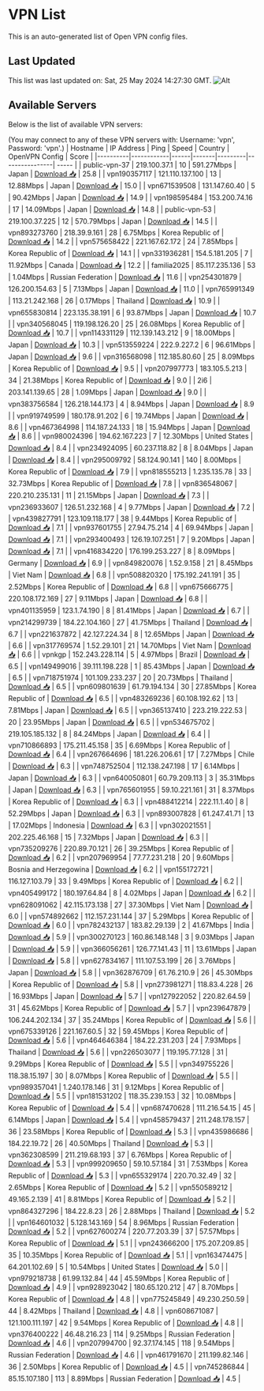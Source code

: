 # VPN List

This is an auto-generated list of Open VPN config files.

## Last Updated

This list was last updated on: Sat, 25 May 2024 14:27:30 GMT.
![Alt](https://repobeats.axiom.co/api/embed/186b98318ef1479477931607c1ad7d823f12451f.svg "Repobeats analytics image")

## Available Servers

Below is the list of available VPN servers:

(You may connect to any of these VPN servers with: Username: 'vpn', Password: 'vpn'.)
| Hostname | IP Address | Ping | Speed | Country | OpenVPN Config | Score |
|----------|------------|------|-------|---------|----------------| ----- |
| public-vpn-37 | 219.100.37.1 | 10 | 591.27Mbps | Japan | [Download 📥](./configs/server_0_JP.ovpn) | 25.8 |
| vpn190357117 | 121.110.137.100 | 13 | 12.88Mbps | Japan | [Download 📥](./configs/server_1_JP.ovpn) | 15.0 |
| vpn671539508 | 131.147.60.40 | 5 | 90.42Mbps | Japan | [Download 📥](./configs/server_2_JP.ovpn) | 14.9 |
| vpn198595484 | 153.200.74.16 | 17 | 14.09Mbps | Japan | [Download 📥](./configs/server_3_JP.ovpn) | 14.8 |
| public-vpn-53 | 219.100.37.225 | 12 | 570.79Mbps | Japan | [Download 📥](./configs/server_4_JP.ovpn) | 14.5 |
| vpn893273760 | 218.39.9.161 | 28 | 6.75Mbps | Korea Republic of | [Download 📥](./configs/server_5_KR.ovpn) | 14.2 |
| vpn575658422 | 221.167.62.172 | 24 | 7.85Mbps | Korea Republic of | [Download 📥](./configs/server_6_KR.ovpn) | 14.1 |
| vpn331936281 | 154.5.181.205 | 7 | 11.92Mbps | Canada | [Download 📥](./configs/server_7_CA.ovpn) | 12.2 |
| familia2025 | 85.117.235.136 | 53 | 1.04Mbps | Russian Federation | [Download 📥](./configs/server_8_RU.ovpn) | 11.6 |
| vpn254301879 | 126.200.154.63 | 5 | 7.13Mbps | Japan | [Download 📥](./configs/server_9_JP.ovpn) | 11.0 |
| vpn765991349 | 113.21.242.168 | 26 | 0.17Mbps | Thailand | [Download 📥](./configs/server_10_TH.ovpn) | 10.9 |
| vpn655830814 | 223.135.38.191 | 6 | 93.87Mbps | Japan | [Download 📥](./configs/server_11_JP.ovpn) | 10.7 |
| vpn340568045 | 119.198.126.20 | 25 | 26.08Mbps | Korea Republic of | [Download 📥](./configs/server_12_KR.ovpn) | 10.7 |
| vpn114331129 | 112.139.143.212 | 9 | 18.00Mbps | Japan | [Download 📥](./configs/server_13_JP.ovpn) | 10.3 |
| vpn513559224 | 222.9.227.2 | 6 | 96.61Mbps | Japan | [Download 📥](./configs/server_14_JP.ovpn) | 9.6 |
| vpn316568098 | 112.185.80.60 | 25 | 8.09Mbps | Korea Republic of | [Download 📥](./configs/server_15_KR.ovpn) | 9.5 |
| vpn207997773 | 183.105.5.213 | 34 | 21.38Mbps | Korea Republic of | [Download 📥](./configs/server_16_KR.ovpn) | 9.0 |
| 2i6 | 203.141.139.65 | 28 | 1.09Mbps | Japan | [Download 📥](./configs/server_17_JP.ovpn) | 9.0 |
| vpn383756584 | 126.218.144.173 | 4 | 8.94Mbps | Japan | [Download 📥](./configs/server_18_JP.ovpn) | 8.9 |
| vpn919749599 | 180.178.91.202 | 6 | 19.74Mbps | Japan | [Download 📥](./configs/server_19_JP.ovpn) | 8.6 |
| vpn467364998 | 114.187.24.133 | 18 | 15.94Mbps | Japan | [Download 📥](./configs/server_20_JP.ovpn) | 8.6 |
| vpn980024396 | 194.62.167.223 | 7 | 12.30Mbps | United States | [Download 📥](./configs/server_21_US.ovpn) | 8.4 |
| vpn234924095 | 60.237.118.82 | 8 | 8.04Mbps | Japan | [Download 📥](./configs/server_22_JP.ovpn) | 8.4 |
| vpn295009792 | 58.124.90.141 | 140 | 8.00Mbps | Korea Republic of | [Download 📥](./configs/server_23_KR.ovpn) | 7.9 |
| vpn818555213 | 1.235.135.78 | 33 | 32.73Mbps | Korea Republic of | [Download 📥](./configs/server_24_KR.ovpn) | 7.8 |
| vpn836548067 | 220.210.235.131 | 11 | 21.15Mbps | Japan | [Download 📥](./configs/server_25_JP.ovpn) | 7.3 |
| vpn236933607 | 126.51.232.168 | 4 | 9.77Mbps | Japan | [Download 📥](./configs/server_26_JP.ovpn) | 7.2 |
| vpn439827791 | 123.109.118.177 | 38 | 9.44Mbps | Korea Republic of | [Download 📥](./configs/server_27_KR.ovpn) | 7.1 |
| vpn937601755 | 27.94.75.214 | 4 | 69.94Mbps | Japan | [Download 📥](./configs/server_28_JP.ovpn) | 7.1 |
| vpn293400493 | 126.19.107.251 | 7 | 9.20Mbps | Japan | [Download 📥](./configs/server_29_JP.ovpn) | 7.1 |
| vpn416834220 | 176.199.253.227 | 8 | 8.09Mbps | Germany | [Download 📥](./configs/server_30_DE.ovpn) | 6.9 |
| vpn849820076 | 1.52.9.158 | 21 | 8.45Mbps | Viet Nam | [Download 📥](./configs/server_31_VN.ovpn) | 6.8 |
| vpn508820320 | 175.192.241.191 | 35 | 2.52Mbps | Korea Republic of | [Download 📥](./configs/server_32_KR.ovpn) | 6.8 |
| vpn675666775 | 220.108.172.169 | 27 | 9.11Mbps | Japan | [Download 📥](./configs/server_33_JP.ovpn) | 6.8 |
| vpn401135959 | 123.1.74.190 | 8 | 81.41Mbps | Japan | [Download 📥](./configs/server_34_JP.ovpn) | 6.7 |
| vpn214299739 | 184.22.104.160 | 27 | 41.75Mbps | Thailand | [Download 📥](./configs/server_35_TH.ovpn) | 6.7 |
| vpn221637872 | 42.127.224.34 | 8 | 12.65Mbps | Japan | [Download 📥](./configs/server_36_JP.ovpn) | 6.6 |
| vpn317769574 | 1.52.29.101 | 21 | 14.70Mbps | Viet Nam | [Download 📥](./configs/server_37_VN.ovpn) | 6.6 |
| vpnkgp | 152.243.228.114 | 5 | 4.97Mbps | Brazil | [Download 📥](./configs/server_38_BR.ovpn) | 6.5 |
| vpn149499016 | 39.111.198.228 | 1 | 85.43Mbps | Japan | [Download 📥](./configs/server_39_JP.ovpn) | 6.5 |
| vpn718751974 | 101.109.233.237 | 20 | 20.73Mbps | Thailand | [Download 📥](./configs/server_40_TH.ovpn) | 6.5 |
| vpn609801639 | 61.79.194.134 | 30 | 27.85Mbps | Korea Republic of | [Download 📥](./configs/server_41_KR.ovpn) | 6.5 |
| vpn483269236 | 60.108.192.62 | 13 | 7.81Mbps | Japan | [Download 📥](./configs/server_42_JP.ovpn) | 6.5 |
| vpn365137410 | 223.219.222.53 | 20 | 23.95Mbps | Japan | [Download 📥](./configs/server_43_JP.ovpn) | 6.5 |
| vpn534675702 | 219.105.185.132 | 8 | 84.24Mbps | Japan | [Download 📥](./configs/server_44_JP.ovpn) | 6.4 |
| vpn710866893 | 175.211.45.158 | 35 | 6.69Mbps | Korea Republic of | [Download 📥](./configs/server_45_KR.ovpn) | 6.4 |
| vpn267664696 | 181.226.206.61 | 17 | 7.27Mbps | Chile | [Download 📥](./configs/server_46_CL.ovpn) | 6.3 |
| vpn748752504 | 112.138.247.198 | 17 | 6.14Mbps | Japan | [Download 📥](./configs/server_47_JP.ovpn) | 6.3 |
| vpn640050801 | 60.79.209.113 | 3 | 35.31Mbps | Japan | [Download 📥](./configs/server_48_JP.ovpn) | 6.3 |
| vpn765601955 | 59.10.221.161 | 31 | 8.37Mbps | Korea Republic of | [Download 📥](./configs/server_49_KR.ovpn) | 6.3 |
| vpn488412214 | 222.11.1.40 | 8 | 52.29Mbps | Japan | [Download 📥](./configs/server_50_JP.ovpn) | 6.3 |
| vpn893007828 | 61.247.41.71 | 13 | 17.02Mbps | Indonesia | [Download 📥](./configs/server_51_ID.ovpn) | 6.3 |
| vpn302021551 | 202.225.46.168 | 15 | 7.32Mbps | Japan | [Download 📥](./configs/server_52_JP.ovpn) | 6.3 |
| vpn735209276 | 220.89.70.121 | 26 | 39.25Mbps | Korea Republic of | [Download 📥](./configs/server_53_KR.ovpn) | 6.2 |
| vpn207969954 | 77.77.231.218 | 20 | 9.60Mbps | Bosnia and Herzegowina | [Download 📥](./configs/server_54_BA.ovpn) | 6.2 |
| vpn155172721 | 116.127.103.79 | 33 | 9.49Mbps | Korea Republic of | [Download 📥](./configs/server_55_KR.ovpn) | 6.2 |
| vpn405499172 | 180.197.64.84 | 8 | 4.02Mbps | Japan | [Download 📥](./configs/server_56_JP.ovpn) | 6.2 |
| vpn628091062 | 42.115.173.138 | 27 | 37.30Mbps | Viet Nam | [Download 📥](./configs/server_57_VN.ovpn) | 6.0 |
| vpn574892662 | 112.157.231.144 | 37 | 5.29Mbps | Korea Republic of | [Download 📥](./configs/server_58_KR.ovpn) | 6.0 |
| vpn782432137 | 183.82.29.139 | 2 | 41.67Mbps | India | [Download 📥](./configs/server_59_IN.ovpn) | 5.9 |
| vpn300270123 | 160.86.148.148 | 3 | 9.03Mbps | Japan | [Download 📥](./configs/server_60_JP.ovpn) | 5.9 |
| vpn366056261 | 126.77.141.43 | 11 | 13.61Mbps | Japan | [Download 📥](./configs/server_61_JP.ovpn) | 5.8 |
| vpn627834167 | 111.107.53.199 | 26 | 3.76Mbps | Japan | [Download 📥](./configs/server_62_JP.ovpn) | 5.8 |
| vpn362876709 | 61.76.210.9 | 26 | 45.30Mbps | Korea Republic of | [Download 📥](./configs/server_63_KR.ovpn) | 5.8 |
| vpn273981271 | 118.83.4.228 | 26 | 16.93Mbps | Japan | [Download 📥](./configs/server_64_JP.ovpn) | 5.7 |
| vpn127922052 | 220.82.64.59 | 31 | 45.62Mbps | Korea Republic of | [Download 📥](./configs/server_65_KR.ovpn) | 5.7 |
| vpn239647879 | 106.244.202.134 | 37 | 35.24Mbps | Korea Republic of | [Download 📥](./configs/server_66_KR.ovpn) | 5.6 |
| vpn675339126 | 221.167.60.5 | 32 | 59.45Mbps | Korea Republic of | [Download 📥](./configs/server_67_KR.ovpn) | 5.6 |
| vpn464646384 | 184.22.231.203 | 24 | 7.93Mbps | Thailand | [Download 📥](./configs/server_68_TH.ovpn) | 5.6 |
| vpn226503077 | 119.195.77.128 | 31 | 9.29Mbps | Korea Republic of | [Download 📥](./configs/server_69_KR.ovpn) | 5.5 |
| vpn349755226 | 118.38.15.197 | 30 | 8.07Mbps | Korea Republic of | [Download 📥](./configs/server_70_KR.ovpn) | 5.5 |
| vpn989357041 | 1.240.178.146 | 31 | 9.12Mbps | Korea Republic of | [Download 📥](./configs/server_71_KR.ovpn) | 5.5 |
| vpn181531202 | 118.35.239.153 | 32 | 10.08Mbps | Korea Republic of | [Download 📥](./configs/server_72_KR.ovpn) | 5.4 |
| vpn687470628 | 111.216.54.15 | 45 | 6.14Mbps | Japan | [Download 📥](./configs/server_73_JP.ovpn) | 5.4 |
| vpn458579437 | 211.248.178.157 | 36 | 23.58Mbps | Korea Republic of | [Download 📥](./configs/server_74_KR.ovpn) | 5.3 |
| vpn435986686 | 184.22.19.72 | 26 | 40.50Mbps | Thailand | [Download 📥](./configs/server_75_TH.ovpn) | 5.3 |
| vpn362308599 | 211.219.68.193 | 37 | 6.76Mbps | Korea Republic of | [Download 📥](./configs/server_76_KR.ovpn) | 5.3 |
| vpn999209650 | 59.10.57.184 | 31 | 7.53Mbps | Korea Republic of | [Download 📥](./configs/server_77_KR.ovpn) | 5.3 |
| vpn655329174 | 220.70.32.49 | 32 | 2.65Mbps | Korea Republic of | [Download 📥](./configs/server_78_KR.ovpn) | 5.2 |
| vpn550589212 | 49.165.2.139 | 41 | 8.81Mbps | Korea Republic of | [Download 📥](./configs/server_79_KR.ovpn) | 5.2 |
| vpn864327296 | 184.22.8.23 | 26 | 2.88Mbps | Thailand | [Download 📥](./configs/server_80_TH.ovpn) | 5.2 |
| vpn164601032 | 5.128.143.169 | 54 | 8.96Mbps | Russian Federation | [Download 📥](./configs/server_81_RU.ovpn) | 5.2 |
| vpn627600274 | 220.77.203.39 | 37 | 57.57Mbps | Korea Republic of | [Download 📥](./configs/server_82_KR.ovpn) | 5.1 |
| vpn243666200 | 175.207.209.85 | 35 | 10.35Mbps | Korea Republic of | [Download 📥](./configs/server_83_KR.ovpn) | 5.1 |
| vpn163474475 | 64.201.102.69 | 5 | 10.54Mbps | United States | [Download 📥](./configs/server_84_US.ovpn) | 5.0 |
| vpn979218738 | 61.99.132.84 | 44 | 45.59Mbps | Korea Republic of | [Download 📥](./configs/server_85_KR.ovpn) | 4.9 |
| vpn928923042 | 180.65.120.212 | 47 | 8.70Mbps | Korea Republic of | [Download 📥](./configs/server_86_KR.ovpn) | 4.8 |
| vpn775245849 | 49.230.250.59 | 44 | 8.42Mbps | Thailand | [Download 📥](./configs/server_87_TH.ovpn) | 4.8 |
| vpn608671087 | 121.100.111.197 | 42 | 9.54Mbps | Korea Republic of | [Download 📥](./configs/server_88_KR.ovpn) | 4.8 |
| vpn376400222 | 46.48.216.23 | 114 | 9.25Mbps | Russian Federation | [Download 📥](./configs/server_89_RU.ovpn) | 4.6 |
| vpn207994700 | 92.37.174.145 | 118 | 9.54Mbps | Russian Federation | [Download 📥](./configs/server_90_RU.ovpn) | 4.6 |
| vpn461791670 | 211.199.82.146 | 36 | 2.50Mbps | Korea Republic of | [Download 📥](./configs/server_91_KR.ovpn) | 4.5 |
| vpn745286844 | 85.15.107.180 | 113 | 8.89Mbps | Russian Federation | [Download 📥](./configs/server_92_RU.ovpn) | 4.5 |
